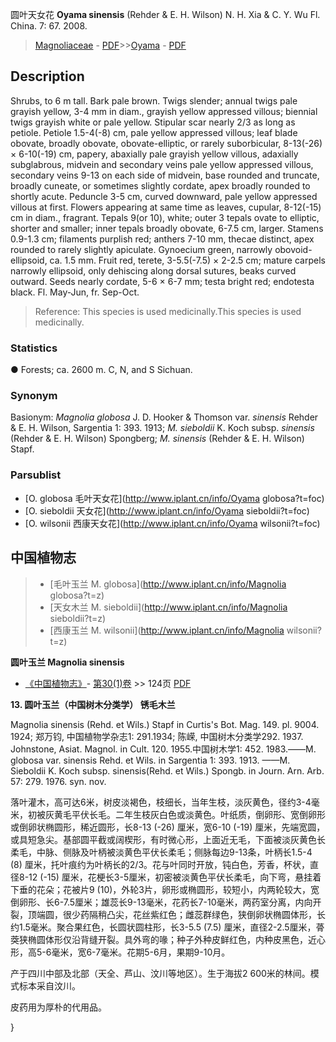 圆叶天女花 **Oyama sinensis** (Rehder & E. H. Wilson) N. H. Xia & C. Y. Wu Fl. China. 7: 67. 2008.

> [Magnoliaceae](http://www.iplant.cn/info/Magnoliaceae?t=foc) - [PDF](http://www.iplant.cn/foc/pdf/Magnoliaceae.pdf)>>[Oyama](http://www.iplant.cn/info/Oyama?t=foc) - [PDF](http://www.iplant.cn/foc/pdf/Oyama.pdf)

## Description

Shrubs, to 6 m tall. Bark pale brown. Twigs slender; annual twigs pale grayish yellow, 3-4 mm in diam., grayish yellow appressed villous; biennial twigs grayish white or pale yellow. Stipular scar nearly 2/3 as long as petiole. Petiole 1.5-4(-8) cm, pale yellow appressed villous; leaf blade obovate, broadly obovate, obovate-elliptic, or rarely suborbicular, 8-13(-26) × 6-10(-19) cm, papery, abaxially pale grayish yellow villous, adaxially subglabrous, midvein and secondary veins pale yellow appressed villous, secondary veins 9-13 on each side of midvein, base rounded and truncate, broadly cuneate, or sometimes slightly cordate, apex broadly rounded to shortly acute. Peduncle 3-5 cm, curved downward, pale yellow appressed villous at first. Flowers appearing at same time as leaves, cupular, 8-12(-15) cm in diam., fragrant. Tepals 9(or 10), white; outer 3 tepals ovate to elliptic, shorter and smaller; inner tepals broadly obovate, 6-7.5 cm, larger. Stamens 0.9-1.3 cm; filaments purplish red; anthers 7-10 mm, thecae distinct, apex rounded to rarely slightly apiculate. Gynoecium green, narrowly obovoid-ellipsoid, ca. 1.5 mm. Fruit red, terete, 3-5.5(-7.5) × 2-2.5 cm; mature carpels narrowly ellipsoid, only dehiscing along dorsal sutures, beaks curved outward. Seeds nearly cordate, 5-6 × 6-7 mm; testa bright red; endotesta black. Fl. May-Jun, fr. Sep-Oct.


> Reference: 
> This species is used medicinally.This species is used medicinally.

### Statistics
● Forests; ca. 2600 m. C, N, and S Sichuan.

### Synonym
Basionym: *Magnolia globosa* J. D. Hooker & Thomson var. *sinensis* Rehder & E. H. Wilson, Sargentia 1: 393. 1913; *M. sieboldii* K. Koch subsp. *sinensis* (Rehder & E. H. Wilson) Spongberg; *M. sinensis* (Rehder & E. H. Wilson) Stapf.

### Parsublist

* [O.  globosa  毛叶天女花](http://www.iplant.cn/info/Oyama globosa?t=foc)
* [O.  sieboldii  天女花](http://www.iplant.cn/info/Oyama sieboldii?t=foc)
* [O.  wilsonii  西康天女花](http://www.iplant.cn/info/Oyama wilsonii?t=foc)

## 中国植物志

> * [毛叶玉兰  M.  globosa](http://www.iplant.cn/info/Magnolia globosa?t=z)
> * [天女木兰  M.  sieboldii](http://www.iplant.cn/info/Magnolia sieboldii?t=z)
> * [西康玉兰  M.  wilsonii](http://www.iplant.cn/info/Magnolia wilsonii?t=z)


**圆叶玉兰 Magnolia sinensis**

* [《中国植物志》](http://www.iplant.cn/frps)- [第30(1)卷](http://www.iplant.cn/frps/vol/30(1)) >> 124页 [PDF](http://www.iplant.cn/frps/pdf/30(1)/124.PDF)


**13. 圆叶玉兰（中国树木分类学） 锈毛木兰**

Magnolia sinensis (Rehd. et Wils.) Stapf in Curtis's Bot. Mag. 149. pl. 9004. 1924; 郑万钧, 中国植物学杂志1: 291.1934; 陈嵘, 中国树木分类学292. 1937. Johnstone, Asiat. Magnol. in Cult. 120. 1955.中国树木学1: 452. 1983.——M. globosa var. sinensis Rehd. et Wils. in Sargentia 1: 393. 1913. ——M. Sieboldii K. Koch subsp. sinensis(Rehd. et Wils.) Spongb. in Journ. Arn. Arb. 57: 279. 1976. syn. nov.

落叶灌木，高可达6米，树皮淡褐色，枝细长，当年生枝，淡灰黄色，径约3-4毫米，初被灰黄毛平伏长毛。二年生枝灰白色或淡黄色。叶纸质，倒卵形、宽倒卵形或倒卵状椭圆形，稀近圆形，长8-13 (-26) 厘米，宽6-10 (-19) 厘米，先端宽圆，或具短急尖。基部圆平截或阔楔形，有时微心形，上面近无毛，下面被淡灰黄色长柔毛，中脉、侧脉及叶柄被淡黄色平伏长柔毛；侧脉每边9-13条，叶柄长1.5-4 (8) 厘米，托叶痕约为叶柄长的2/3。花与叶同时开放，钝白色，芳香，杯状，直径8-12 (-15) 厘米，花梗长3-5厘米，初密被淡黄色平伏长柔毛，向下弯，悬挂着下垂的花朵；花被片9 (10)，外轮3片，卵形或椭圆形，较短小，内两轮较大，宽倒卵形、长6-7.5厘米；雄蕊长9-13毫米，花药长7-10毫米，两药室分离，内向开裂，顶端圆，很少药隔稍凸尖，花丝紫红色；雌蕊群绿色，狭倒卵状椭圆体形，长约1.5毫米。聚合果红色，长圆状圆柱形，长3-5.5 (7.5) 厘米，直径2-2.5厘米，蓇葖狭椭圆体形仅沿背缝开裂。具外弯的喙；种子外种皮鲜红色，内种皮黑色，近心形，高5-6毫米，宽6-7毫米。花期5-6月，果期9-10月。

产于四川中部及北部（天全、芦山、汶川等地区）。生于海拔2 600米的林间。模式标本采自汶川。

皮药用为厚朴的代用品。

}